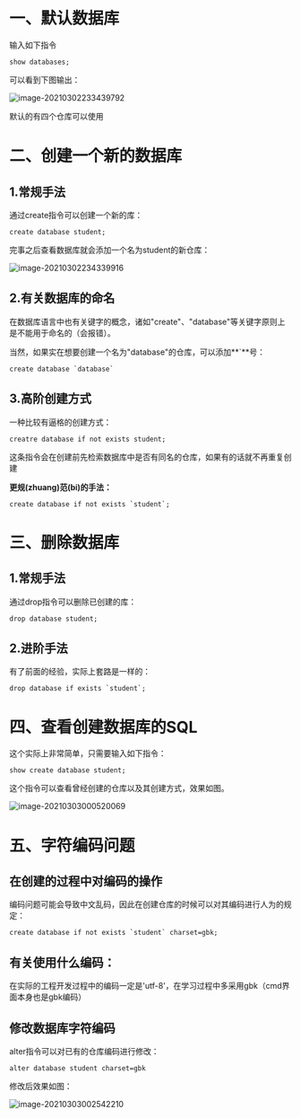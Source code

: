 # 一、默认数据库

输入如下指令
```
show databases;
```
可以看到下图输出：

![image-20210302233439792](../../source/images/03%20%E6%95%B0%E6%8D%AE%E5%BA%93%E7%9A%84%E5%9F%BA%E6%9C%AC%E6%93%8D%E4%BD%9C/image-20210302233439792.png)

默认的有四个仓库可以使用



# 二、创建一个新的数据库

## 1.常规手法

通过create指令可以创建一个新的库：

```
create database student;
```

完事之后查看数据库就会添加一个名为student的新仓库：

![image-20210302234339916](../../source/images/03%20%E6%95%B0%E6%8D%AE%E5%BA%93%E7%9A%84%E5%9F%BA%E6%9C%AC%E6%93%8D%E4%BD%9C/image-20210302234339916.png)

## 2.有关数据库的命名

在数据库语言中也有关键字的概念，诸如"create"、"database"等关键字原则上是不能用于命名的（会报错）。

当然，如果实在想要创建一个名为"database"的仓库，可以添加**`**号：

```
create database `database`
```

## 3.高阶创建方式

一种比较有逼格的创建方式：

```
creatre database if not exists student;
```

这条指令会在创建前先检索数据库中是否有同名的仓库，如果有的话就不再重复创建

**更规(zhuang)范(bi)的手法：**

```
create database if not exists `student`;
```



# 三、删除数据库

## 1.常规手法

通过drop指令可以删除已创建的库：

```
drop database student;
```

## 2.进阶手法

有了前面的经验，实际上套路是一样的：

```
drop database if exists `student`;
```



# 四、查看创建数据库的SQL

这个实际上非常简单，只需要输入如下指令：

```
show create database student;
```

这个指令可以查看曾经创建的仓库以及其创建方式，效果如图。

![image-20210303000520069](../../source/images/03%20%E6%95%B0%E6%8D%AE%E5%BA%93%E7%9A%84%E5%9F%BA%E6%9C%AC%E6%93%8D%E4%BD%9C/image-20210303000520069.png)



# 五、字符编码问题

## 在创建的过程中对编码的操作

编码问题可能会导致中文乱码，因此在创建仓库的时候可以对其编码进行人为的规定：

```
create database if not exists `student` charset=gbk;
```

## 有关使用什么编码：

在实际的工程开发过程中的编码一定是'utf-8'，在学习过程中多采用gbk（cmd界面本身也是gbk编码）

## 修改数据库字符编码

alter指令可以对已有的仓库编码进行修改：

```
alter database student charset=gbk
```

修改后效果如图：

![image-20210303002542210](../../source/images/03%20%E6%95%B0%E6%8D%AE%E5%BA%93%E7%9A%84%E5%9F%BA%E6%9C%AC%E6%93%8D%E4%BD%9C/image-20210303002542210.png)

